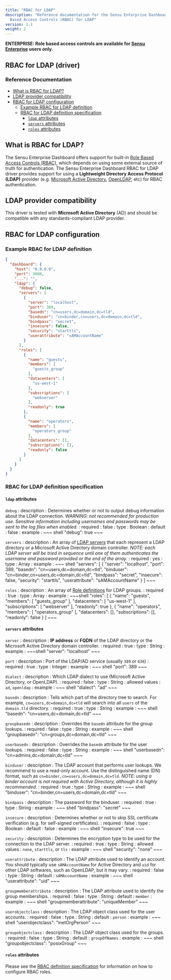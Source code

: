 ```yaml
---
title: "RBAC for LDAP"
description: "Reference documentation for the Sensu Enterprise Dashboard Role
  Based Access Controls (RBAC) for LDAP"
version: 1.1
weight: 2
---
```


**ENTERPRISE: Role based access controls are available for [Sensu Enterprise][5]
users only.**

## RBAC for LDAP (driver)

### Reference Documentation

- [What is RBAC for LDAP?](#what-is-rbac-for-ldap)
- [LDAP provider compatibility](#ldap-provider-compatibility)
- [RBAC for LDAP configuration](#rbac-for-ldap-configuration)
  - [Example RBAC for LDAP definition](#example-rbac-for-ldap-definition)
  - [RBAC for LDAP definition specification](#rbac-for-ldap-definition-specification)
    - [`ldap` attributes](#ldap-attributes)
    - [`servers` attributes](#servers-attributes)
    - [`roles` attributes](#roles-attributes)

## What is RBAC for LDAP?

The Sensu Enterprise Dashboard offers support for built-in [Role Based Access
Controls (RBAC)][0], which depends on using some external source of truth for
authentication. The Sensu Enterprise Dashboard RBAC for LDAP driver provides
support for using a **Lightweight Directory Access Protocol (LDAP)** provider
(e.g. [Microsoft Active Directory][1], [OpenLDAP][2], etc) for RBAC
authentication.

## LDAP provider compatibility

This driver is tested with **Microsoft Active Directory** (AD) and should be
compatible with any standards-compliant LDAP provider.

## RBAC for LDAP configuration

### Example RBAC for LDAP definition

~~~ json
{
  "dashboard": {
    "host": "0.0.0.0",
    "port": 3000,
    "...": "",
    "ldap": {
      "debug": false,
      "servers": [
        {
          "server": "localhost",
          "port": 389,
          "basedn": "cn=users,dc=domain,dc=tld",
          "binduser": "cn=binder,cn=users,dc=domain,dc=tld",
          "bindpass": "secret",
          "insecure": false,
          "security": "starttls",
          "userattribute": "sAMAccountName"
        }
      ],
      "roles": [
        {
          "name": "guests",
          "members": [
            "guests_group"
          ],
          "datacenters": [
            "us-west-1"
          ],
          "subscriptions": [
            "webserver"
          ],
          "readonly": true
        },
        {
          "name": "operators",
          "members": [
            "operators_group"
          ],
          "datacenters": [],
          "subscriptions": [],
          "readonly": false
        }
      ]
    }
  }
}
~~~

### RBAC for LDAP definition specification

#### `ldap` attributes

`debug`
: description
  : Determines whether or not to output debug information about the LDAP
    connection.
    _WARNING: not recommended for production use. Sensitive information
    including usernames and passwords may be sent to the log files when
    enabled._
: required
  : false
: type
  : Boolean
: default
  : false
: example
  : ~~~ shell
    "debug": true
    ~~~

`servers`
: description
  : An array of [LDAP servers][6] that each represent a LDAP directory or a
    Microsoft Active Directory domain controller.
    _NOTE: each LDAP server will be tried in sequence until one of them
    authenticates the username and password provided or the end of the array._
: required
  : yes
: type
  : Array
: example
  : ~~~ shell
    "servers": [
      {
        "server": "localhost",
        "port": 389,
        "basedn": "cn=users,dc=domain,dc=tld",
        "binduser": "cn=binder,cn=users,dc=domain,dc=tld",
        "bindpass": "secret",
        "insecure": false,
        "security": "starttls",
        "userattribute": "sAMAccountName"
      }
    ]
    ~~~

`roles`
: description
  : An array of [Role definitions][3] for LDAP groups.
: required
  : true
: type
  : Array
: example
  : ~~~shell
    "roles": [
      {
        "name": "guests",
        "members": [
          "guests_group"
        ],
        "datacenters": [
          "us-west-1"
        ],
        "subscriptions": [
          "webserver"
        ],
        "readonly": true
      },
      {
        "name": "operators",
        "members": [
          "operators_group"
        ],
        "datacenters": [],
        "subscriptions": [],
        "readonly": false
      }
    ]
    ~~~

#### `servers` attributes

`server`
: description
  : **IP address** or **FQDN** of the LDAP directory or the Microsoft Active
    Directory domain controller.
: required
  : true
: type
  : String
: example
  : ~~~shell
    "server": "localhost"
    ~~~

`port`
: description
  : Port of the LDAP/AD service (usually `389` or `636`)
: required
  : true
: type
  : Integer
: example
  : ~~~ shell
    "port": 389
    ~~~

`dialect`
: description
  : Which LDAP dialect to use (Microsoft Active Directory, or OpenLDAP).
: required
  : false
: type
  : String
: allowed values
  : `ad`, `openldap`
: example
  : ~~~ shell
    "dialect": "ad"
    ~~~

`basedn`
: description
  : Tells which part of the directory tree to search. For example,
    `cn=users,dc=domain,dc=tld` will search into all `users` of the
    `domain.tld` directory.
: required
  : true
: type
  : String
: example
  : ~~~ shell
    "basedn": "cn=users,dc=domain,dc=tld"
    ~~~

`groupbasedn`
: description
  : Overrides the `basedn` attribute for the group lookups.
: required
  : false
: type
  : String
: example
  : ~~~ shell
    "groupbasedn": "cn=groups,dc=domain,dc=tld"
    ~~~

`userbasedn`
: description
  : Overrides the `basedn` attribute for the user lookups.
: required
  : false
: type
  : String
: example
  : ~~~ shell
    "userbasedn": "cn=admins,dc=domain,dc=tld"
    ~~~

`binduser`
: description
  : The LDAP account that performs user lookups. We recommend to
    use a read-only account. Use the distinguished name (DN) format,
    such as `cn=binder,cn=users,dc=domain,dc=tld`.
    _NOTE: using a binder account is not required with Active Directory,
    although it is highly recommended._
: required
  : true
: type
  : String
: example
  : ~~~ shell
    "binduser": "cn=binder,cn=users,dc=domain,dc=tld"
    ~~~

`bindpass`
: description
  : The password for the binduser.
: required
  : true
: type
  : String
: example
  : ~~~ shell
    "bindpass": "secret"
    ~~~

`insecure`
: description
  : Determines whether or not to skip SSL certificate verification (e.g. for
    self-signed certificates).
: required
  : false
: type
  : Boolean
: default
  : false
: example
  : ~~~ shell
    "insecure": true
    ~~~

`security`
: description
  : Determines the encryption type to be used for the connection to the LDAP
    server.
: required
  : true
: type
  : String
: allowed values
  : `none`, `starttls`, or `tls`
: example
  : ~~~ shell
    "security": "none"
    ~~~

`userattribute`
: description
  : The LDAP attribute used to identify an account. You should typically use
    `sAMAccountName` for Active Directory and `uid` for other LDAP softwares,
    such as OpenLDAP, but it may vary.
: required
  : false
: type
  : String
: default
  : `sAMAccountName`
: example
  : ~~~ shell
    "userattribute": "uid"
    ~~~

`groupmemberattribute`
: description
  : The LDAP attribute used to identify the group memberships.
: required
  : false
: type
  : String
: default
  : `member`
: example
  : ~~~ shell
    "groupmemberattribute": "uniqueMember"
    ~~~

`userobjectclass`
: description
  : The LDAP object class used for the user accounts.
: required
  : false
: type
  : String
: default
  : `person`
: example
  : ~~~ shell
    "userobjectclass": "inetOrgPerson"
    ~~~

`groupobjectclass`
: description
  : The LDAP object class used for the groups.
: required
  : false
: type
  : String
: default
  : `groupOfNames`
: example
  : ~~~ shell
    "groupobjectclass": "posixGroup"
    ~~~

#### `roles` attributes

Please see the [RBAC definition specification][4] for information on how to
configure RBAC roles.

[?]:  #
[0]:  overview.html
[1]:  https://msdn.microsoft.com/en-us/library/aa362244(v=vs.85).aspx
[2]:  http://www.openldap.org/
[3]:  #roles-attributes
[4]:  overview.html#roles-attributes
[5]:  /enterprise
[6]:  #servers-attributes
